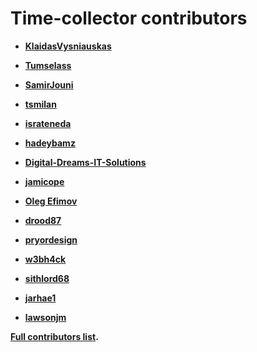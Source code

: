 Time-collector contributors
============================================

* **[KlaidasVysniauskas](https://github.com/KlaidasVysniauskas)**

* **[Tumselass](https://github.com/Tumselass)**

* **[SamirJouni](https://github.com/SamirJouni)**

* **[tsmilan](https://github.com/tsmilan)**

* **[israteneda](https://github.com/israteneda)**

* **[hadeybamz](https://github.com/hadeybamz)**

* **[Digital-Dreams-IT-Solutions](https://github.com/Digital-Dreams-IT-Solutions)**

* **[jamicope](https://github.com/jamicope)**

* **[Oleg Efimov](https://github.com/Sannis)**

* **[drood87](https://github.com/drood87)**

* **[pryordesign](https://github.com/pryordesign)**
* **[w3bh4ck](https://github.com/w3bh4ck)**

* **[sithlord68](https://github.com/sithlord68)**

* **[jarhae1](https://github.com/jarhae1)**

* **[lawsonjm](https://github.com/lawsonjm)**

**[Full contributors list](https://github.com/zero-to-mastery/time-collector/graphs/contributors).**
